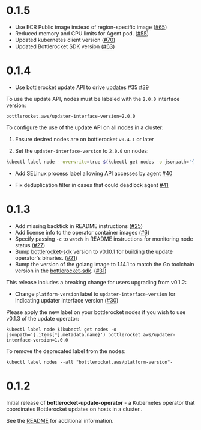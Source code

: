 # 0.1.5

* Use ECR Public image instead of region-specific image ([#65])
* Reduced memory and CPU limits for Agent pod. ([#55])
* Updated kubernetes client version ([#70])
* Updated Bottlerocket SDK version ([#63])

[#65]: https://github.com/bottlerocket-os/bottlerocket-update-operator/pull/65
[#55]: https://github.com/bottlerocket-os/bottlerocket-update-operator/pull/55
[#70]: https://github.com/bottlerocket-os/bottlerocket-update-operator/pull/70
[#63]: https://github.com/bottlerocket-os/bottlerocket-update-operator/pull/63

# 0.1.4

* Use bottlerocket update API to drive updates [#35] [#39]

To use the update API, nodes must be labeled with the `2.0.0` interface version:

```
bottlerocket.aws/updater-interface-version=2.0.0
```

To configure the use of the update API on all nodes in a cluster:

1. Ensure desired nodes are on bottlerocket `v0.4.1` or later

2. Set the `updater-interface-version` to `2.0.0` on nodes:

```bash
kubectl label node --overwrite=true $(kubectl get nodes -o jsonpath='{.items[*].metadata.name}') bottlerocket.aws/updater-interface-version=2.0.0
```

* Add SELinux process label allowing API accesses by agent [#40]

* Fix deduplication filter in cases that could deadlock agent [#41]

[#35]: https://github.com/bottlerocket-os/bottlerocket-update-operator/pull/35
[#39]: https://github.com/bottlerocket-os/bottlerocket-update-operator/pull/39
[#40]: https://github.com/bottlerocket-os/bottlerocket-update-operator/pull/40
[#41]: https://github.com/bottlerocket-os/bottlerocket-update-operator/pull/41

# 0.1.3

* Add missing backtick in README instructions ([#25])
* Add license info to the operator container images ([#6])
* Specify passing `-c` to `watch` in README instructions for monitoring node status ([#27])
* Bump [bottlerocket-sdk](https://github.com/bottlerocket-os/bottlerocket-sdk) version to v0.10.1 for building the update operator's binaries. ([#21])
* Bump the version of the golang image to 1.14.1 to match the Go toolchain version in the [bottlerocket-sdk](https://github.com/bottlerocket-os/bottlerocket-sdk). ([#31])

This release includes a breaking change for users upgrading from v0.1.2:
* Change `platform-version` label to `updater-interface-version` for indicating updater interface version ([#30])

Please apply the new label on your bottlerocket nodes if you wish to use v0.1.3 of the update operator:
```
kubectl label node $(kubectl get nodes -o jsonpath='{.items[*].metadata.name}') bottlerocket.aws/updater-interface-version=1.0.0
```

To remove the deprecated label from the nodes:
```
kubectl label nodes --all "bottlerocket.aws/platform-version"-
```

[#25]: https://github.com/bottlerocket-os/bottlerocket-update-operator/pull/25
[#6]: https://github.com/bottlerocket-os/bottlerocket-update-operator/pull/6
[#27]: https://github.com/bottlerocket-os/bottlerocket-update-operator/pull/27
[#30]: https://github.com/bottlerocket-os/bottlerocket-update-operator/pull/30
[#21]: https://github.com/bottlerocket-os/bottlerocket-update-operator/pull/21
[#31]: https://github.com/bottlerocket-os/bottlerocket-update-operator/pull/31

# 0.1.2

Initial release of **bottlerocket-update-operator** - a Kubernetes operator that coordinates Bottlerocket updates on hosts in a cluster..

See the [README](README.md) for additional information.
